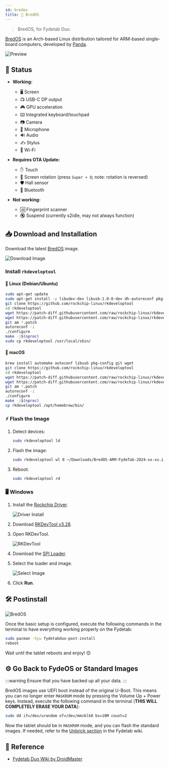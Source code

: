 ```yaml
---
id: bredos
title: 🍞 BredOS
---
```


> BredOS, for Fydetab Duo.

[BredOS](https://bredos.org/) is an Arch-based Linux distribution tailored for ARM-based single-board computers, developed by [Panda](https://github.com/Rippanda12).

![Preview](https://github.com/LinuxDroidMaster/Fydetab-Duo-DroidMaster-wiki/blob/main/Images/Linux/BredOS/preview.jpg?raw=true)



## 🔄 Status

- **Working:**
  - 🖥️ Screen
  - 📺 USB-C DP output
  - 🎮 GPU acceleration
  - ⌨️ Integrated keyboard/touchpad
  - 📷 Camera
  - 🎤 Microphone
  - 🔊 Audio
  - ✍️ Stylus
  - 📶 Wi-Fi

- **Requires OTA Update:**
  - ✋ Touch
  - 🔄 Screen rotation (press `Super + O`; note: rotation is reversed)
  - 🛡️ Hall sensor
  - 📶 Bluetooth

- **Not working:**
  - 🆔 Fingerprint scanner
  - 🔇 Suspend (currently s2idle, may not always function)

## 📥 Download and Installation

Download the latest [BredOS](https://repo.bredos.org/) image.

![Download Image](https://github.com/LinuxDroidMaster/Fydetab-Duo-DroidMaster-wiki/blob/main/Images/Linux/BredOS/download_image_from_repo.png?raw=true)

### Install `rkdeveloptool`

#### 🐧 Linux (Debian/Ubuntu)
```bash
sudo apt-get update
sudo apt-get install -y libudev-dev libusb-1.0-0-dev dh-autoreconf pkg-config libusb-1.0 build-essential git wget
git clone https://github.com/rockchip-linux/rkdeveloptool
cd rkdeveloptool
wget https://patch-diff.githubusercontent.com/raw/rockchip-linux/rkdeveloptool/pull/73.patch
wget https://patch-diff.githubusercontent.com/raw/rockchip-linux/rkdeveloptool/pull/85.patch
git am *.patch
autoreconf -i
./configure
make -j$(nproc)
sudo cp rkdeveloptool /usr/local/sbin/
```

#### 🍏 macOS
```bash
brew install automake autoconf libusb pkg-config git wget
git clone https://github.com/rockchip-linux/rkdeveloptool
cd rkdeveloptool
wget https://patch-diff.githubusercontent.com/raw/rockchip-linux/rkdeveloptool/pull/73.patch
wget https://patch-diff.githubusercontent.com/raw/rockchip-linux/rkdeveloptool/pull/85.patch
git am *.patch
autoreconf -i
./configure
make -j$(nproc)
cp rkdeveloptool /opt/homebrew/bin/
```

### ⚡ Flash the Image

1. Detect devices:
    ```bash
    sudo rkdeveloptool ld
    ```

2. Flash the image:
    ```bash
    sudo rkdeveloptool wl 0 ~/Downloads/BredOS-ARM-FydeTab-2024-xx-xx.img.xz
    ```

3. Reboot:
    ```bash
    sudo rkdeveloptool rd
    ```

### 🖥️ Windows

1. Install the [Rockchip Driver](https://dl.khadas.com/products/edge2/tool/driver-assitant_v5.13.zip).

   ![Driver Install](/img/drvinstall.png)

2. Download [RKDevTool v3.28](https://dl.khadas.com/products/edge2/tool/rkdevtool_release_v3.28.zip).

3. Open RKDevTool.

   ![RKDevTool](/img/rkdevtool.png)

4. Download the [SPI Loader](/rk3588_spl_loader_v1.09.111.bin).

5. Select the loader and image.

   ![Select Image](https://github.com/LinuxDroidMaster/Fydetab-Duo-DroidMaster-wiki/raw/main/Images/Linux/BredOS/flashing_tool_config.png)

6. Click **Run**.

## 🛠️ Postinstall

![BredOS](https://github.com/LinuxDroidMaster/Fydetab-Duo-DroidMaster-wiki/raw/main/Images/Linux/BredOS/bredOS_installer.jpg)

Once the basic setup is configured, execute the following commands in the terminal to have everything working properly on the Fydetab:

```bash
sudo pacman -Syu fydetabduo-post-install
reboot
```

Wait until the tablet reboots and enjoy! 😊

## ⚙️ Go Back to FydeOS or Standard Images

:::warning
Ensure that you have backed up all your data.
:::

BredOS images use UEFI boot instead of the original U-Boot. This means you can no longer enter `MASKROM` mode by pressing the Volume Up + Power keys. Instead, execute the following command in the terminal (**THIS WILL COMPLETELY ERASE YOUR DATA**):

```bash
sudo dd if=/dev/urandom of=/dev/mmcblk0 bs=10M count=2
```

Now the tablet should be in `MASKROM` mode, and you can flash the standard images. If needed, refer to the [Unbrick section](https://wiki.fydetabduo.com//unbrick_the_fydetab_duo) in the Fydetab wiki.

## 🔗 Reference

- [Fydetab Duo Wiki by DroidMaster](https://github.com/LinuxDroidMaster/Fydetab-Duo-DroidMaster-wiki/blob/main/Documentation/Linux_distros/bredos.md)

